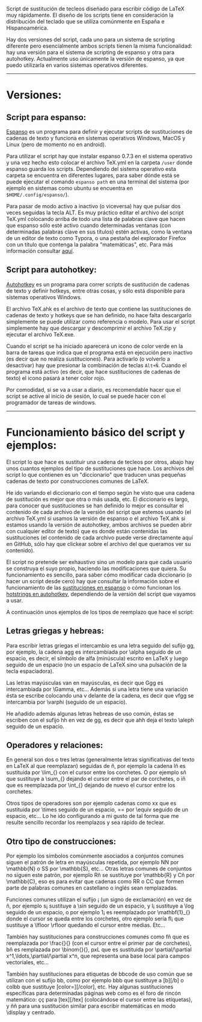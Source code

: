 Script de sustitución de tecleos diseñado para escribir código de LaTeX muy rápidamente. El diseño de los scripts tiene en consideración la distribución del teclado que se utiliza comúnmente en España e Hispanoamérica. 

Hay dos versiones del script, cada uno para un sistema de scripting diferente pero esencialmente ambos scripts tienen la misma funcionalidad: hay una versión para el sistema de scripting de espanso y otra para autohotkey. Actualmente uso únicamente la versión de espanso, ya que puedo utilizarla en varios sistemas operativos diferentes.

***

# Versiones:

## Script para espanso:

[Espanso](https://espanso.org/) es un programa para definir y ejecutar scripts de sustituciones de cadenas de texto y funciona en sistemas operativos Windows, MacOS y Linux (pero de momento no en android). 

Para utilizar el script hay que instalar espanso 0.7.3 en el sistema operativo y una vez hecho esto colocar el archivo TeX.yml en la carpeta `/user` donde espanso guarda los scripts. Dependiendo del sistema operativo esta carpeta se encuentra en diferentes lugares, para saber dónde está se puede ejecutar el comando `espanso path` en una terminal del sistema (por ejemplo en sistemas como ubuntu se encuentra en `$HOME/.config/espanso/`).

Para pasar de modo activo a inactivo (o viceversa) hay que pulsar dos veces seguidas la tecla ALT. Es muy práctico editar el archivo del script TeX.yml colocando arriba de todo una lista de palabras clave que hacen que espanso sólo esté activo cuando determinadas ventanas (con determinadas palabras clave en sus títulos) estén activas, como la ventana de un editor de texto como Typora, o una pestaña del explorador Firefox con un título que contenga la palabra "matemáticas", etc. Para más información consultar [aquí](https://espanso.org/docs/configuration/#application-specific-configurations).

## Script para autohotkey:

[Autohotkey](https://www.autohotkey.com/) es un programa para correr scripts de sustitución de cadenas de texto y definir hotkeys, entre otras cosas, y sólo está disponible para sistemas operativos Windows.

El archivo TeX.ahk es el archivo de texto que contiene las sustituciones de cadenas de texto y hotkeys que se han definido, no hace falta descargarlo simplemente se puede utilizar como referencia o modelo. Para usar el script simplemente hay que descargar y descomprimir el archivo TeX.zip y ejecutar el archivo TeX.exe.

Cuando el script se ha iniciado aparecerá un icono de color verde en la barra de tareas que indica que el programa está en ejecución pero inactivo (es decir que no realiza sustituciones). Para activarlo (o volverlo a desactivar) hay que presionar la combinación de teclas `Alt+Ñ`. Cuando el programa está activo (es decir, que hace sustituciones de cadenas de texto) el icono pasará a tener color rojo.

Por comodidad, si se va a usar a diario, es recomendable hacer que el script se active al inicio de sesión, lo cual se puede hacer con el programador de tareas de windows.

***

# Funcionamiento básico del script y ejemplos:

El script lo que hace es sustituir una cadena de tecleos por otros, abajo hay unos cuantos ejemplos del tipo de sustituciones que hace. Los archivos del script lo que contienen es un "diccionario" que traducen unas pequeñas cadenas de texto por construcciones comunes de LaTeX.

He ido variando el diccionario con el tiempo según he visto que una cadena de sustitución es mejor que otra o más usada, etc. El diccionario es largo, para conocer qué sustituciones se han definido lo mejor es consultar el contenido de cada archivo de la versión del script que estemos usando (el archivo TeX.yml si usamos la versión de espanso o el archivo TeX.ahk si estamos usando la versión de autohotkey, ambos archivos se pueden abrir con cualquier editor de texto) que es donde están contenidas las sustituciones (el contenido de cada archivo puede verse directamente aquí en GitHub, sólo hay que clickear sobre el archivo del que queramos ver su contenido).

El script no pretende ser exhaustivo sino un modelo para que cada usuario se construya el suyo propio, haciendo las modificaciones que quiera. Su funcionamiento es sencillo, para saber cómo modificar cada diccionario (o hacer un script desde cero) hay que consultar la información sobre el funcionamiento de las [sustituciones en espanso](https://espanso.org/docs/matches/) o cómo funcionan los [hotstrings en autohotkey](https://lexikos.github.io/v2/docs/Hotstrings.htm), dependiendo de la versión del script que vayamos a usar.

A continuación unos ejemplos de los tipos de reemplazo que hace el script:

## Letras griegas y hebreas:

Para escribir letras griegas el intercambio es una letra seguido del sufijo gg, por ejemplo, la cadena agg es intercambiada por \alpha seguido de un espacio, es decir, el símbolo de alfa (minúscula) escrito en LaTeX y luego seguido de un espacio (no un espacio de LaTeX sino una pulsación de la tecla espaciadora).

Las letras mayúsculas van en mayúsculas, es decir que Ggg es intercambiada por \Gamma, etc... Además si una letra tiene una variación ésta se escribe colocando una v delante de la cadena, es decir que vfgg se intercambia por \varphi (seguido de un espacio).

He añadido además algunas letras hebreas de uso común, éstas se escriben con el sufijo hh en vez de gg, es decir que ahh deja el texto \aleph seguido de un espacio.

## Operadores y relaciones:

En general son dos o tres letras (generalmente letras significativas del texto en LaTeX al que reemplazan) seguidas de ñ, por ejemplo la cadena lñ es sustituida por \lim_{} con el cursor entre los corchetes. O por ejemplo sñ que sustituye a \sum_{} dejando el cursor entre el par de corchetes, o iñ que es reemplazada por \int_{} dejando de nuevo el cursor entre los corchetes.

Otros tipos de operadores son por ejemplo cadenas como xx que es sustituida por \times seguido de un espacio, == por \equiv seguido de un espacio, etc... Lo he ido configurando a mi gusto de tal forma que me resulte sencillo recordar los reemplazos y sea rápido de teclear.

## Otro tipo de construcciones:

Por ejemplo los símbolos comúnmente asociados a conjuntos comunes siguen el patrón de letra en mayúsculas repetida, por ejemplo NN por \mathbb{N} o SS por \mathbb{S}, etc... Otras letras comunes de conjuntos no siguen este patrón, por ejemplo Rñ se sustituye por \mathbb{R} y Cñ por \mathbb{C}, eso es para evitar que cadenas como RR o CC que formen parte de palabras comunes en castellano o inglés sean remplazadas.

Funciones comunes utilizan el sufijo ¡ (un signo de exclamación) en vez de ñ, por ejemplo s¡ sustituye a \sin seguido de un espacio, y l¡ sustituye a \log seguido de un espacio, o por ejemplo 1¡ es reemplazado por \mathbf{1}_{} donde el cursor se queda entre los corchetes, otro ejemplo sería fl¡ que sustituye a \lfloor  \rfloor quedando el cursor entre medias. Etc...

También hay sustituciones para construcciones comunes como fñ que es reemplazada por \frac{}{} (con el cursor entre el primer par de corchetes), bñ es remplazada por \binom{}{}, pxL que es sustituida por \partial/\partial x^1,\ldots,\partial/\partial x^n, que representa una base local para campos vectoriales, etc...

También hay sustituciones para etiquetas de bbcode de uso común que se utilizan con el sufijo bb, como por ejemplo bbb que sustituye a [b][/b] o colbb que sustituye [color=][/color], etc. Hay algunas sustituciones específicas para determinadas páginas web como es el foro de rincón matemático: çç para [tex][/tex] (colocándose el cursor entre las etiquetas), y ññ para una sustitución similar para escribir matemáticas en modo \display y centrado.
